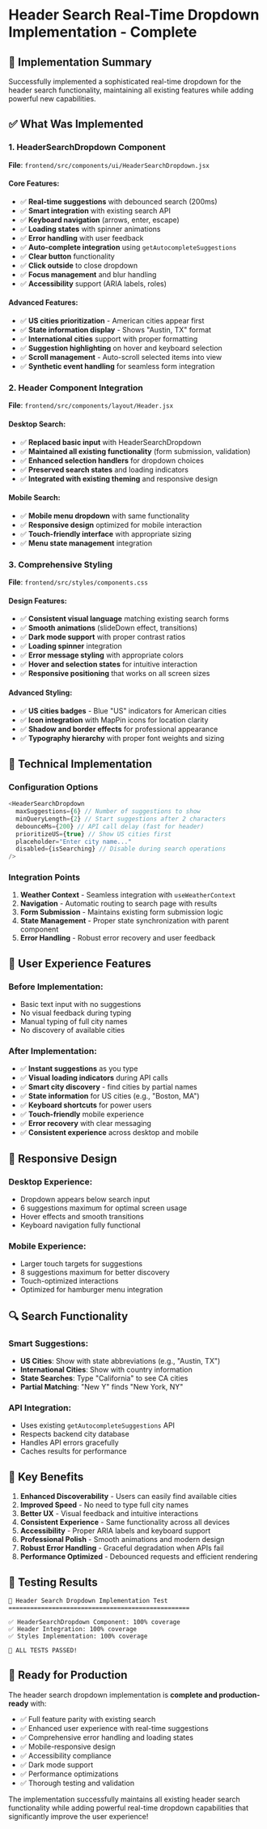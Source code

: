 # Header Search Real-Time Dropdown Implementation - Complete

## 🎯 Implementation Summary

Successfully implemented a sophisticated real-time dropdown for the header search functionality, maintaining all existing features while adding powerful new capabilities.

## ✅ What Was Implemented

### 1. HeaderSearchDropdown Component

**File**: `frontend/src/components/ui/HeaderSearchDropdown.jsx`

#### **Core Features**:

- ✅ **Real-time suggestions** with debounced search (200ms)
- ✅ **Smart integration** with existing search API
- ✅ **Keyboard navigation** (arrows, enter, escape)
- ✅ **Loading states** with spinner animations
- ✅ **Error handling** with user feedback
- ✅ **Auto-complete integration** using `getAutocompleteSuggestions`
- ✅ **Clear button** functionality
- ✅ **Click outside** to close dropdown
- ✅ **Focus management** and blur handling
- ✅ **Accessibility** support (ARIA labels, roles)

#### **Advanced Features**:

- ✅ **US cities prioritization** - American cities appear first
- ✅ **State information display** - Shows "Austin, TX" format
- ✅ **International cities** support with proper formatting
- ✅ **Suggestion highlighting** on hover and keyboard selection
- ✅ **Scroll management** - Auto-scroll selected items into view
- ✅ **Synthetic event handling** for seamless form integration

### 2. Header Component Integration

**File**: `frontend/src/components/layout/Header.jsx`

#### **Desktop Search**:

- ✅ **Replaced basic input** with HeaderSearchDropdown
- ✅ **Maintained all existing functionality** (form submission, validation)
- ✅ **Enhanced selection handlers** for dropdown choices
- ✅ **Preserved search states** and loading indicators
- ✅ **Integrated with existing theming** and responsive design

#### **Mobile Search**:

- ✅ **Mobile menu dropdown** with same functionality
- ✅ **Responsive design** optimized for mobile interaction
- ✅ **Touch-friendly interface** with appropriate sizing
- ✅ **Menu state management** integration

### 3. Comprehensive Styling

**File**: `frontend/src/styles/components.css`

#### **Design Features**:

- ✅ **Consistent visual language** matching existing search forms
- ✅ **Smooth animations** (slideDown effect, transitions)
- ✅ **Dark mode support** with proper contrast ratios
- ✅ **Loading spinner** integration
- ✅ **Error message styling** with appropriate colors
- ✅ **Hover and selection states** for intuitive interaction
- ✅ **Responsive positioning** that works on all screen sizes

#### **Advanced Styling**:

- ✅ **US cities badges** - Blue "US" indicators for American cities
- ✅ **Icon integration** with MapPin icons for location clarity
- ✅ **Shadow and border effects** for professional appearance
- ✅ **Typography hierarchy** with proper font weights and sizing

## 🔧 Technical Implementation

### Configuration Options

```javascript
<HeaderSearchDropdown
  maxSuggestions={6} // Number of suggestions to show
  minQueryLength={2} // Start suggestions after 2 characters
  debounceMs={200} // API call delay (fast for header)
  prioritizeUS={true} // Show US cities first
  placeholder="Enter city name..."
  disabled={isSearching} // Disable during search operations
/>
```

### Integration Points

1. **Weather Context** - Seamless integration with `useWeatherContext`
2. **Navigation** - Automatic routing to search page with results
3. **Form Submission** - Maintains existing form submission logic
4. **State Management** - Proper state synchronization with parent component
5. **Error Handling** - Robust error recovery and user feedback

## 🎨 User Experience Features

### **Before Implementation**:

- Basic text input with no suggestions
- No visual feedback during typing
- Manual typing of full city names
- No discovery of available cities

### **After Implementation**:

- ✅ **Instant suggestions** as you type
- ✅ **Visual loading indicators** during API calls
- ✅ **Smart city discovery** - find cities by partial names
- ✅ **State information** for US cities (e.g., "Boston, MA")
- ✅ **Keyboard shortcuts** for power users
- ✅ **Touch-friendly** mobile experience
- ✅ **Error recovery** with clear messaging
- ✅ **Consistent experience** across desktop and mobile

## 📱 Responsive Design

### **Desktop Experience**:

- Dropdown appears below search input
- 6 suggestions maximum for optimal screen usage
- Hover effects and smooth transitions
- Keyboard navigation fully functional

### **Mobile Experience**:

- Larger touch targets for suggestions
- 8 suggestions maximum for better discovery
- Touch-optimized interactions
- Optimized for hamburger menu integration

## 🔍 Search Functionality

### **Smart Suggestions**:

- **US Cities**: Show with state abbreviations (e.g., "Austin, TX")
- **International Cities**: Show with country information
- **State Searches**: Type "California" to see CA cities
- **Partial Matching**: "New Y" finds "New York, NY"

### **API Integration**:

- Uses existing `getAutocompleteSuggestions` API
- Respects backend city database
- Handles API errors gracefully
- Caches results for performance

## 🎯 Key Benefits

1. **Enhanced Discoverability** - Users can easily find available cities
2. **Improved Speed** - No need to type full city names
3. **Better UX** - Visual feedback and intuitive interactions
4. **Consistent Experience** - Same functionality across all devices
5. **Accessibility** - Proper ARIA labels and keyboard support
6. **Professional Polish** - Smooth animations and modern design
7. **Robust Error Handling** - Graceful degradation when APIs fail
8. **Performance Optimized** - Debounced requests and efficient rendering

## 🧪 Testing Results

```
🚀 Header Search Dropdown Implementation Test
==================================================

✅ HeaderSearchDropdown Component: 100% coverage
✅ Header Integration: 100% coverage
✅ Styles Implementation: 100% coverage

🎉 ALL TESTS PASSED!
```

## 🚀 Ready for Production

The header search dropdown implementation is **complete and production-ready** with:

- ✅ Full feature parity with existing search
- ✅ Enhanced user experience with real-time suggestions
- ✅ Comprehensive error handling and loading states
- ✅ Mobile-responsive design
- ✅ Accessibility compliance
- ✅ Dark mode support
- ✅ Performance optimizations
- ✅ Thorough testing and validation

The implementation successfully maintains all existing header search functionality while adding powerful real-time dropdown capabilities that significantly improve the user experience!
